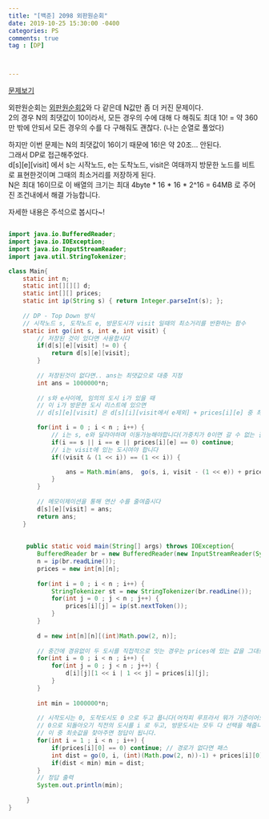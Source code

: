 ```yaml
---
title: "[백준] 2098 외판원순회"
date: 2019-10-25 15:30:00 -0400
categories: PS
comments: true
tag : [DP]



---
```


[문제보기](https://www.acmicpc.net/problem/2098)   

외판원순회는 [외판원순회2](https://www.acmicpc.net/problem/10971)와 다 같은데 N값만 좀 더 커진 문제이다.  
2의 경우 N의 최댓값이 10이라서, 모든 경우의 수에 대해 다 해줘도 최대 10! = 약 360만 밖에 안되서 모든 경우의 수를 다 구해줘도 괜찮다. (나는 순열로 풀었다)  

하지만 이번 문제는 N의 최댓값이 16이기 때문에 16!은 약 20조... 안된다.  
그래서 DP로 접근해주었다.  
d[s][e][visit] 에서 s는 시작노드, e는 도착노드, visit은 여태까지 방문한 노드를 비트로 표현한것이며 그때의 최소거리를 저장하게 된다.  
N은 최대 16이므로 이 배열의 크기는 최대 4byte * 16 * 16 * 2^16 = 64MB 로 주어진 조건내에서 해결 가능합니다.  

자세한 내용은 주석으로 봅시다~!  

```java

import java.io.BufferedReader;
import java.io.IOException;
import java.io.InputStreamReader;
import java.util.StringTokenizer;

class Main{
	static int n;
	static int[][][] d;
	static int[][] prices; 
	static int ip(String s) { return Integer.parseInt(s); };
	
	// DP - Top Down 방식
	// 시작노드 s, 도착노드 e, 방문도시가 visit 일때의 최소거리를 반환하는 함수
	static int go(int s, int e, int visit) {
		// 저장된 것이 있다면 사용합시다 
		if(d[s][e][visit] != 0) {
			return d[s][e][visit];
		}
		
		// 저장된것이 없다면.. ans는 최댓값으로 대충 지정 
		int ans = 1000000*n;
		
		// s와 e사이에, 임의의 도시 i가 있을 때 
		// 이 i가 방문한 도시 리스트에 있으면 
		// d[s][e][visit] 은 d[s][i][visit에서 e제외] + prices[i][e] 중 최솟값과 같아집니다.

		for(int i = 0 ; i < n ; i++) {
			// i는 s, e와 달라야하며 이동가능해야합니다(가중치가 0이면 갈 수 없는 길이라고 주어졌습니다.
			if(i == s || i == e || prices[i][e] == 0) continue; 
			// i는 visit에 있는 도시여야 합니다 
			if((visit & (1 << i)) == (1 << i)) {

				ans = Math.min(ans,  go(s, i, visit - (1 << e)) + prices[i][e]); // 최솟값을 취합니다
			}
		}
		
		// 메모이제이션을 통해 연산 수를 줄여줍시다 
		d[s][e][visit] = ans;
		return ans;
	}
	
	
     public static void main(String[] args) throws IOException{
    	BufferedReader br = new BufferedReader(new InputStreamReader(System.in));
    	n = ip(br.readLine());
    	prices = new int[n][n];
    	
    	for(int i = 0 ; i < n ; i++) {
    		StringTokenizer st = new StringTokenizer(br.readLine());
    		for(int j = 0 ; j < n ; j++) {
    			prices[i][j] = ip(st.nextToken());
    		}
    	}
    	
    	d = new int[n][n][(int)Math.pow(2, n)];
 		
		// 중간에 경유없이 두 도시를 직접적으로 잇는 경우는 prices에 있는 값을 그대로 가져와도 됩니다 
    	for(int i = 0 ; i < n ; i++) {
    		for(int j = 0 ; j < n ; j++) {
    			d[i][j][1 << i | 1 << j] = prices[i][j];
    		}
    	}
    	
    	int min = 1000000*n;
    	
		// 시작도시는 0, 도착도시도 0 으로 두고 풉니다(어차피 루프라서 뭐가 기준이어도 상관은 없어요)
		// 0으로 되돌아오기 직전의 도시를 i 로 두고, 방문도시는 모두 다 선택을 해줍니다.
		// 이 중 최솟값을 찾아주면 정답이 됩니다. 
    	for(int i = 1 ; i < n ; i++) {
    		if(prices[i][0] == 0) continue; // 경로가 없다면 패스 
    		int dist = go(0, i, (int)(Math.pow(2, n))-1) + prices[i][0]; // 마지막도시에서 첫도시로 돌아오는 값도 더해줍니다
    		if(dist < min) min = dist;
    	}
		// 정답 출력 
    	System.out.println(min);
    	
     }
}

```
